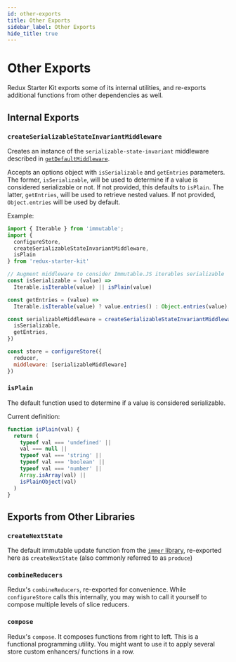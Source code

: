 ```yaml
---
id: other-exports
title: Other Exports
sidebar_label: Other Exports
hide_title: true
---
```


# Other Exports

Redux Starter Kit exports some of its internal utilities, and re-exports additional functions from other dependencies as well.

## Internal Exports

### `createSerializableStateInvariantMiddleware`

Creates an instance of the `serializable-state-invariant` middleware described in [`getDefaultMiddleware`](./getDefaultMiddleware.md).

Accepts an options object with `isSerializable` and `getEntries` parameters.  The former, `isSerializable`, will be used to determine if a value is considered serializable or not. If not provided, this defaults to `isPlain`.  The latter, `getEntries`, will be used to retrieve nested values.  If not provided, `Object.entries` will be used by default.

Example:

```js
import { Iterable } from 'immutable';
import {
  configureStore,
  createSerializableStateInvariantMiddleware,
  isPlain
} from 'redux-starter-kit'

// Augment middleware to consider Immutable.JS iterables serializable
const isSerializable = (value) =>
  Iterable.isIterable(value) || isPlain(value)

const getEntries = (value) =>
  Iterable.isIterable(value) ? value.entries() : Object.entries(value)

const serializableMiddleware = createSerializableStateInvariantMiddleware({
  isSerializable,
  getEntries,
})

const store = configureStore({
  reducer,
  middleware: [serializableMiddleware]
})
```

### `isPlain`

The default function used to determine if a value is considered serializable.

Current definition:

```js
function isPlain(val) {
  return (
    typeof val === 'undefined' ||
    val === null ||
    typeof val === 'string' ||
    typeof val === 'boolean' ||
    typeof val === 'number' ||
    Array.isArray(val) ||
    isPlainObject(val)
  )
}
```

## Exports from Other Libraries

### `createNextState`

The default immutable update function from the [`immer` library](https://github.com/mweststrate/immer#api), re-exported here as `createNextState` (also commonly referred to as `produce`)

### `combineReducers`

Redux's `combineReducers`, re-exported for convenience. While `configureStore` calls this internally, you may wish to call it yourself to compose multiple levels of slice reducers.

### `compose`

Redux's `compose`. It composes functions from right to left.
This is a functional programming utility. You might want to use it to apply several store custom enhancers/ functions in a row.
